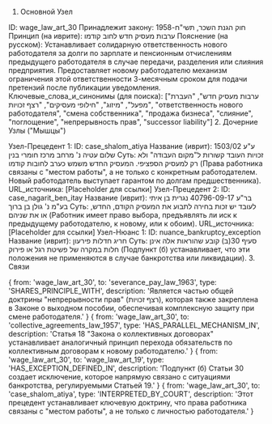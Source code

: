 1. Основной Узел

ID: wage_law_art_30
Принадлежит закону: חוק הגנת השכר, תשי"ח-1958
Принцип (на иврите): ערבות מעסיק חדש לחוב קודמו
Пояснение (на русском): Устанавливает солидарную ответственность нового работодателя за долги по зарплате и пенсионным отчислениям предыдущего работодателя в случае передачи, разделения или слияния предприятия. Предоставляет новому работодателю механизм ограничения этой ответственности 3-месячным сроком для подачи претензий после публикации уведомления.
Ключевые_слова_и_синонимы (для поиска): ["ערבות מעסיק חדש", "העברת מפעל", "מיזוג", "חילופי מעסיקים", "רצף זכויות", "ответственность нового работодателя", "смена собственника", "продажа бизнеса", "слияние", "поглощение", "непрерывность прав", "successor liability"]
2. Дочерние Узлы ("Мышцы")

Узел-Прецедент 1:
ID: case_shalom_atiya
Название (иврит): ע"ע 1503/02 שלום עטיה נ' מרחב מרכז חומרי בנין
Суть: זכויות העובד קשורות ל"מקום העבודה" ולא רק למעסיק הספציפי. המעסיק החדש משמש כערב לחובות קודמו (Права работника связаны с "местом работы", а не только с конкретным работодателем. Новый работодатель выступает гарантом по долгам предшественника).
URL_источника: [Placeholder для ссылки]
Узел-Прецедент 2:
ID: case_nagarit_ben_itay
Название (иврит): בר"ע 40796-09-17 נגרית בן איתי בע"מ נ' גולן בן ברוך
Суть: לעובד יש זכות בחירה לתבוע את המעסיק הקודם, החדש, או את שניהם (Работник имеет право выбора, предъявлять ли иск к предыдущему работодателю, к новому, или к обоим).
URL_источника: [Placeholder для ссылки]
Узел-Нюанс 1:
ID: nuance_bankruptcy_exception
Название (иврит): חריג חדלות פירעון
Суть: סעיף 30(ב) קובע שהוראות אלה אינן חלות במקרה של פשיטת רגל או פירוק (Подпункт (б) устанавливает, что эти положения не применяются в случае банкротства или ликвидации).
3. Связи

{ from: 'wage_law_art_30', to: 'severance_pay_law_1963', type: 'SHARES_PRINCIPLE_WITH', description: 'Является частью общей доктрины "непрерывности прав" (רצף זכויות), которая также закреплена в Законе о выходном пособии, обеспечивая комплексную защиту при смене работодателя.' }
{ from: 'wage_law_art_30', to: 'collective_agreements_law_1957', type: 'HAS_PARALLEL_MECHANISM_IN', description: 'Статья 18 "Закона о коллективных договорах" устанавливает аналогичный принцип перехода обязательств по коллективным договорам к новому работодателю.' }
{ from: 'wage_law_art_30', to: 'wage_law_art_19', type: 'HAS_EXCEPTION_DEFINED_IN', description: 'Подпункт (б) Статьи 30 создает исключение, которое напрямую связано с ситуациями банкротства, регулируемыми Статьей 19.' }
{ from: 'wage_law_art_30', to: 'case_shalom_atiya', type: 'INTERPRETED_BY_COURT', description: 'Этот прецедент устанавливает ключевую доктрину, что права работника связаны с "местом работы", а не только с личностью работодателя.' }